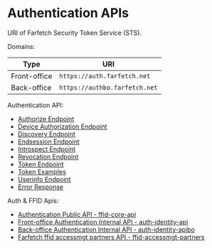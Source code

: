 <!--title:start-->
# Authentication APIs
<!--title:end-->
<!--shortdesc:start-->
URI of Farfetch Security Token Service (STS).
<!--shortdesc:end-->
<!--desc:start-->


Domains:

| Type | URI |
|----|---|
| Front-office | `https://auth.farfetch.net` |
| Back-office| `https://authbo.farfetch.net` |

Authentication API:

* [Authorize Endpoint](authentication-api/authorize.md)
* [Device Authorization Endpoint](authentication-api/deviceauthorization.md)
* [Discovery Endpoint](authentication-api/discovery-endpoint.md)
* [Endsession Endpoint](authentication-api/end-session.md)
* [Introspect Endpoint](authentication-api/introspect.md)
* [Revocation Endpoint](authentication-api/revocation.md)
* [Token Endpoint](authentication-api/token.md)
* [Token Examples](authentication-api/token-examples.md)
* [Userinfo Endpoint](authentication-api/userinfo.md)
* [Error Response](authentication-api/error-response.md)

Auth & FFID Apis:

* [Authentication Public API - ffid-core-api](apis/ffid-core-api.md)
* [Front-office Authentication Internal API - auth-identity-api](apis/auth-identity-api.md)
* [Back-office Authentication Internal API - auth-identity-apibo](apis/auth-identity-apibo.md)
* [Farfetch ffid accessmgt partners API - ffid-accessmgt-partners](apis/ffid-accessmgt-partners.md)

<!--desc:end-->
